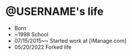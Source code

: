 @USERNAME's life
===============

- Born
- ~1998 School
- 07/15/2015~~ Started work at [iManage.com]
- 05/20/2022 Forked life
